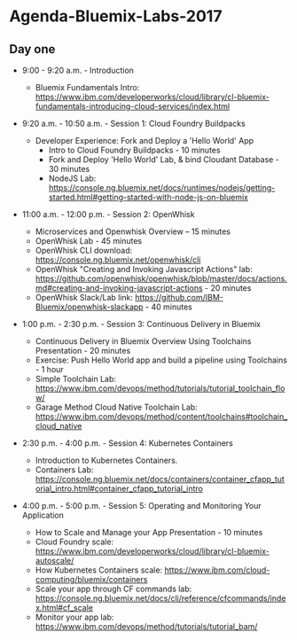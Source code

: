 # Agenda-Bluemix-Labs-2017

## Day one

* 9:00 - 9:20 a.m. - Introduction
  * Bluemix Fundamentals Intro: https://www.ibm.com/developerworks/cloud/library/cl-bluemix-fundamentals-introducing-cloud-services/index.html
* 9:20 a.m. - 10:50 a.m. - Session 1: Cloud Foundry Buildpacks
  * Developer Experience: Fork and Deploy a 'Hello World' App
    * Intro to Cloud Foundry Buildpacks - 10 minutes
    * Fork and Deploy 'Hello World' Lab, & bind Cloudant Database - 30 minutes
    * NodeJS Lab: https://console.ng.bluemix.net/docs/runtimes/nodejs/getting-started.html#getting-started-with-node-js-on-bluemix


* 11:00 a.m. - 12:00 p.m. - Session 2: OpenWhisk
  * Microservices and Openwhisk Overview – 15 minutes
  * OpenWhisk Lab - 45 minutes 
  * OpenWhisk CLI download: https://console.ng.bluemix.net/openwhisk/cli
  * OpenWhisk "Creating and Invoking Javascript Actions" lab: https://github.com/openwhisk/openwhisk/blob/master/docs/actions.md#creating-and-invoking-javascript-actions - 20 minutes
  * OpenWhisk Slack/Lab link: https://github.com/IBM-Bluemix/openwhisk-slackapp - 40 minutes


* 1:00 p.m. - 2:30 p.m. - Session 3: Continuous Delivery in Bluemix
  * Continuous Delivery in Bluemix Overview Using Toolchains Presentation - 20 minutes
  * Exercise: Push Hello World app and build a pipeline using Toolchains - 1 hour
  * Simple Toolchain Lab: https://www.ibm.com/devops/method/tutorials/tutorial_toolchain_flow/
  * Garage Method Cloud Native Toolchain Lab: https://www.ibm.com/devops/method/content/toolchains#toolchain_cloud_native

* 2:30 p.m. - 4:00 p.m. - Session 4: Kubernetes Containers
  * Introduction to Kubernetes Containers.
  * Containers Lab: https://console.ng.bluemix.net/docs/containers/container_cfapp_tutorial_intro.html#container_cfapp_tutorial_intro


* 4:00 p.m. - 5:00 p.m. - Session 5: Operating and Monitoring Your Application
  * How to Scale and Manage your App Presentation - 10 minutes
  * Cloud Foundry scale: https://www.ibm.com/developerworks/cloud/library/cl-bluemix-autoscale/
  * How Kubernetes Containers scale: https://www.ibm.com/cloud-computing/bluemix/containers
  * Scale your app through CF commands lab: https://console.ng.bluemix.net/docs/cli/reference/cfcommands/index.html#cf_scale
  * Monitor your app lab: https://www.ibm.com/devops/method/tutorials/tutorial_bam/
